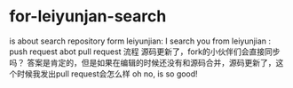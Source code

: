 # for-leiyunjan-search
is about search repository
form leiyunjian: I search you
from leiyunjian : push request 
abot pull  request 流程
源码更新了，fork的小伙伴们会直接同步吗？
答案是肯定的，但是如果在编辑的时候还没有和源码合并，源码更新了，这个时候我发出pull request会怎么样
oh no, is so good!
